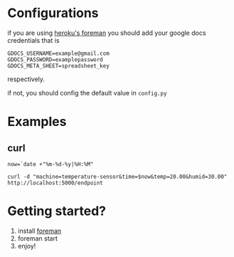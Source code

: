 # Configurations #

if you are using [heroku's foreman](https://devcenter.heroku.com/articles/procfile) you should add your google docs credentials that is 

    GDOCS_USERNAME=example@gmail.com
    GDOCS_PASSWORD=examplepassword
    GDOCS_META_SHEET=spreadsheet_key

respectively.

if not, you should config the default value in `config.py`

# Examples #


## curl ##

    now=`date +"%m-%d-%y|%H:%M"

    curl -d "machine=temperature-sensor&time=$now&temp=20.00&humid=30.00" http://localhost:5000/endpoint


# Getting started? #

1. install [foreman](https://github.com/ddollar/foreman)
2. foreman start
3. enjoy!